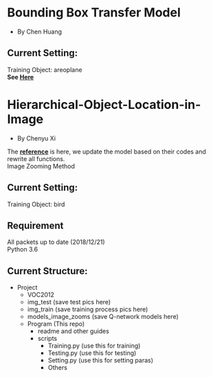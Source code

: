 # Bounding Box Transfer Model
- By Chen Huang
## Current Setting:
Training Object: areoplane<br/>
**See <a href="https://github.com/XiplusChenyu/Object-Location-DQN/tree/master/Bounding%20Box%20Transfer%20Model-another%20model">Here</a>**


# Hierarchical-Object-Location-in-Image
- By Chenyu Xi<br/>

The <a href="https://imatge-upc.github.io/detection-2016-nipsws/">**reference**</a> is here, we update the model based on their codes and rewrite all functions.<br/>
Image Zooming Method<br/>

## Current Setting:
Training Object: bird
## Requirement
All packets up to date (2018/12/21)</br>
Python 3.6
## Current Structure:
- Project
  - VOC2012
  - img_test (save test pics here)
  - img_train (save training process pics here)
  - models_image_zooms (save Q-network models here)
  - Program (This repo)
    - readme and other guides
    - scripts
      - Training.py (use this for training)
      - Testing.py (use this for testing)
      - Setting.py (use this for setting paras)
      - Others
